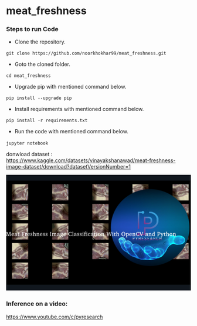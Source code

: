 # meat_freshness



### Steps to run Code
- Clone the repository.
```
git clone https://github.com/noorkhokhar99/meat_freshness.git
```
- Goto the cloned folder.
```
cd meat_freshness

```
- Upgrade pip with mentioned command below.
```
pip install --upgrade pip
```
- Install requirements with mentioned command below.
```
pip install -r requirements.txt
```
- Run the code with mentioned command below.

`jupyter notebook`

 
donwload dataset : https://www.kaggle.com/datasets/vinayakshanawad/meat-freshness-image-dataset/download?datasetVersionNumber=1

<p align="center">
<img src="https://github.com/noorkhokhar99/meat_freshness/blob/main/Screen%20Shot%201444-04-16%20at%2011.09.23%20AM.png">
</p>






### Inference on a video:
https://www.youtube.com/c/pyresearch
